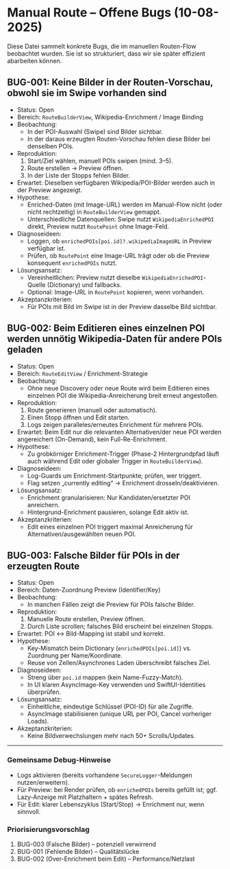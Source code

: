 # Manual Route – Offene Bugs (10-08-2025)

Diese Datei sammelt konkrete Bugs, die im manuellen Routen-Flow beobachtet wurden. Sie ist so strukturiert, dass wir sie später effizient abarbeiten können.

## BUG-001: Keine Bilder in der Routen-Vorschau, obwohl sie im Swipe vorhanden sind
- Status: Open
- Bereich: `RouteBuilderView`, Wikipedia-Enrichment / Image Binding
- Beobachtung:
  - In der POI-Auswahl (Swipe) sind Bilder sichtbar.
  - In der daraus erzeugten Routen-Vorschau fehlen diese Bilder bei denselben POIs.
- Reproduktion:
  1. Start/Ziel wählen, manuell POIs swipen (mind. 3–5).
  2. Route erstellen → Preview öffnen.
  3. In der Liste der Stopps fehlen Bilder.
- Erwartet: Dieselben verfügbaren Wikipedia/POI-Bilder werden auch in der Preview angezeigt.
- Hypothese:
  - Enriched-Daten (mit Image-URL) werden im Manual-Flow nicht (oder nicht rechtzeitig) in `RouteBuilderView` gemappt.
  - Unterschiedliche Datenquellen: Swipe nutzt `WikipediaEnrichedPOI` direkt, Preview nutzt `RoutePoint` ohne Image-Feld.
- Diagnoseideen:
  - Loggen, ob `enrichedPOIs[poi.id]?.wikipediaImageURL` in Preview verfügbar ist.
  - Prüfen, ob `RoutePoint` eine Image-URL trägt oder ob die Preview konsequent `enrichedPOIs` nutzt.
- Lösungsansatz:
  - Vereinheitlichen: Preview nutzt dieselbe `WikipediaEnrichedPOI`-Quelle (Dictionary) und fallbacks.
  - Optional: Image-URL in `RoutePoint` kopieren, wenn vorhanden.
- Akzeptanzkriterien:
  - Für POIs mit Bild im Swipe ist in der Preview dasselbe Bild sichtbar.

## BUG-002: Beim Editieren eines einzelnen POI werden unnötig Wikipedia-Daten für andere POIs geladen
- Status: Open
- Bereich: `RouteEditView` / Enrichment-Strategie
- Beobachtung:
  - Ohne neue Discovery oder neue Route wird beim Editieren eines einzelnen POI die Wikipedia-Anreicherung breit erneut angestoßen.
- Reproduktion:
  1. Route generieren (manuell oder automatisch).
  2. Einen Stopp öffnen und Edit starten.
  3. Logs zeigen paralleles/erneutes Enrichment für mehrere POIs.
- Erwartet: Beim Edit nur die relevanten Alternativen/der neue POI werden angereichert (On-Demand), kein Full-Re-Enrichment.
- Hypothese:
  - Zu grobkörniger Enrichment-Trigger (Phase-2 Hintergrundpfad läuft auch während Edit oder globaler Trigger in `RouteBuilderView`).
- Diagnoseideen:
  - Log-Guards um Enrichment-Startpunkte; prüfen, wer triggert.
  - Flag setzen „currently editing“ → Enrichment drosseln/deaktivieren.
- Lösungsansatz:
  - Enrichment granularisieren: Nur Kandidaten/ersetzter POI anreichern.
  - Hintergrund-Enrichment pausieren, solange Edit aktiv ist.
- Akzeptanzkriterien:
  - Edit eines einzelnen POI triggert maximal Anreicherung für Alternativen/ausgewählten neuen POI.

## BUG-003: Falsche Bilder für POIs in der erzeugten Route
- Status: Open
- Bereich: Daten-Zuordnung Preview (Identifier/Key)
- Beobachtung:
  - In manchen Fällen zeigt die Preview für POIs falsche Bilder.
- Reproduktion:
  1. Manuelle Route erstellen, Preview öffnen.
  2. Durch Liste scrollen; falsches Bild erscheint bei einzelnen Stopps.
- Erwartet: POI ↔ Bild-Mapping ist stabil und korrekt.
- Hypothese:
  - Key-Mismatch beim Dictionary (`enrichedPOIs[poi.id]`) vs. Zuordnung per Name/Koordinate.
  - Reuse von Zellen/Asynchrones Laden überschreibt falsches Ziel.
- Diagnoseideen:
  - Streng über `poi.id` mappen (kein Name-Fuzzy-Match).
  - In UI klaren AsyncImage-Key verwenden und SwiftUI-Identities überprüfen.
- Lösungsansatz:
  - Einheitliche, eindeutige Schlüssel (POI-ID) für alle Zugriffe.
  - AsyncImage stabilisieren (unique URL per POI, Cancel vorheriger Loads).
- Akzeptanzkriterien:
  - Keine Bildverwechslungen mehr nach 50+ Scrolls/Updates.

---

### Gemeinsame Debug-Hinweise
- Logs aktivieren (bereits vorhandene `SecureLogger`-Meldungen nutzen/erweitern).
- Für Preview: bei Render prüfen, ob `enrichedPOIs` bereits gefüllt ist; ggf. Lazy-Anzeige mit Platzhaltern + spätes Refresh.
- Für Edit: klarer Lebenszyklus (Start/Stop) → Enrichment nur, wenn sinnvoll.

### Priorisierungsvorschlag
1) BUG-003 (Falsche Bilder) – potenziell verwirrend
2) BUG-001 (Fehlende Bilder) – Qualitätslücke
3) BUG-002 (Over-Enrichment beim Edit) – Performance/Netzlast
